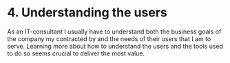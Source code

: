 # 4. Understanding the users
As an IT-consultant I usually have to understand both the business goals of the company my contracted by and the needs of their users that I am to serve. Learning more about how to understand the users and the tools used to do so seems crucial to deliver the most value.